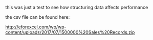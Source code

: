 
this was just a test to see how structuring data affects performance

the csv file can be found here:

http://eforexcel.com/wp/wp-content/uploads/2017/07/1500000%20Sales%20Records.zip
